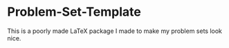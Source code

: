 # Problem-Set-Template
This is a poorly made LaTeX package I made to make my problem sets look nice.
